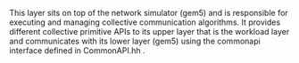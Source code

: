 This layer sits on top of the network simulator (gem5) and is responsible for executing and managing collective communication algorithms.
It provides different collective primitive APIs to its upper layer that is the workload layer and communicates with its lower layer (gem5)
using the commonapi interface defined in CommonAPI.hh .
